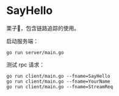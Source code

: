 # SayHello

栗子🌰，包含链路追踪的使用。

启动服务端：
```
go run server/main.go
```

测试 rpc 请求：
```
go run client/main.go --fname=SayHello 
go run client/main.go --fname=YourName
go run client/main.go --fname=StreamReq
```